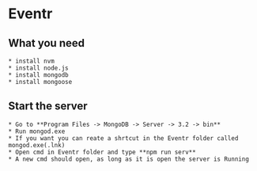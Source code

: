 # Eventr

## What you need 
    * install nvm
    * install node.js
    * install mongodb
    * install mongoose

## Start the server
    * Go to **Program Files -> MongoDB -> Server -> 3.2 -> bin**
    * Run mongod.exe
    * If you want you can reate a shrtcut in the Eventr folder called mongod.exe(.lnk)
    * Open cmd in Eventr folder and type **npm run serv**
    * A new cmd should open, as long as it is open the server is Running

